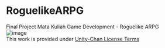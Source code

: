 # RoguelikeARPG
Final Project Mata Kuliah Game Development - Roguelike ARPG  
![image](https://github.com/briannzw/RoguelikeARPG/assets/70004754/b83933a3-430a-474c-822b-bd147ea59aae)  
This work is provided under [Unity-Chan License Terms](https://unity-chan.com/contents/license_en/)
